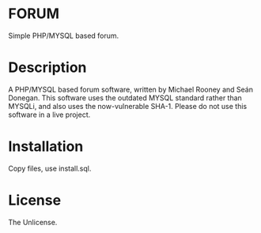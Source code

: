 # FORUM
Simple PHP/MYSQL based forum.


# Description
A PHP/MYSQL based forum software, written by Michael Rooney and Seán Donegan.
This software uses the outdated MYSQL standard rather than MYSQLi, and also uses the now-vulnerable SHA-1.
Please do not use this software in a live project.

# Installation
Copy files, use install.sql.

# License
The Unlicense.

